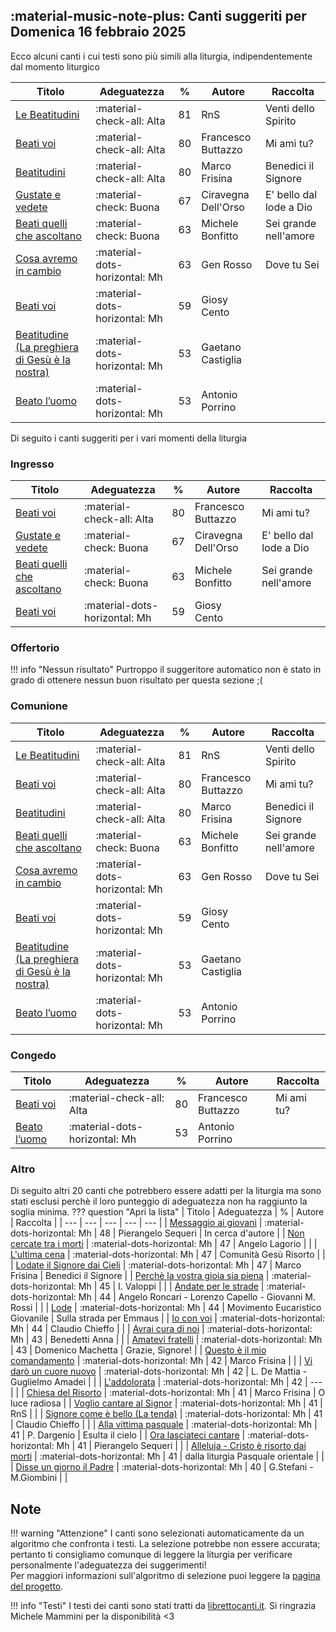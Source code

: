 ## :material-music-note-plus: Canti suggeriti per Domenica 16 febbraio 2025

Ecco alcuni canti i cui testi sono più simili alla liturgia, indipendentemente dal momento liturgico

| Titolo | Adeguatezza | % | Autore | Raccolta |
| --- | --- | --- | --- | --- |
| [Le Beatitudini](https://www.librettocanti.it/canto/le-beatitudini-2172) | :material-check-all: Alta | 81 | RnS | Venti dello Spirito |
| [Beati voi](https://www.librettocanti.it/canto/beati-voi-1745) | :material-check-all: Alta | 80 | Francesco Buttazzo | Mi ami tu? |
| [Beatitudini](https://www.librettocanti.it/canto/beatitudini-2193) | :material-check-all: Alta | 80 | Marco Frisina | Benedici il Signore |
| [Gustate e vedete](https://www.librettocanti.it/canto/gustate-e-vedete-2355) | :material-check: Buona | 67 | Ciravegna Dell'Orso | E' bello dal lode a Dio |
| [Beati quelli che ascoltano](https://www.librettocanti.it/canto/beati-quelli-che-ascoltano-73) | :material-check: Buona | 63 | Michele Bonfitto | Sei grande nell'amore |
| [Cosa avremo in cambio](https://www.librettocanti.it/canto/cosa-avremo-in-cambio-2995) | :material-dots-horizontal: Mh | 63 | Gen Rosso | Dove tu Sei |
| [Beati voi](https://www.librettocanti.it/canto/beati-voi-2048) | :material-dots-horizontal: Mh | 59 | Giosy Cento |  |
| [Beatitudine (La preghiera di Gesù è la nostra)](https://www.librettocanti.it/canto/beatitudine-la-preghiera-di-ges-la-nostra-76) | :material-dots-horizontal: Mh | 53 | Gaetano Castiglia |  |
| [Beato l’uomo](https://www.librettocanti.it/canto/beato-l-uomo-78) | :material-dots-horizontal: Mh | 53 | Antonio Porrino |  |

Di seguito i canti suggeriti per i vari momenti della liturgia

### Ingresso

| Titolo | Adeguatezza | % | Autore | Raccolta |
| --- | --- | --- | --- | --- |
| [Beati voi](https://www.librettocanti.it/canto/beati-voi-1745) | :material-check-all: Alta | 80 | Francesco Buttazzo | Mi ami tu? |
| [Gustate e vedete](https://www.librettocanti.it/canto/gustate-e-vedete-2355) | :material-check: Buona | 67 | Ciravegna Dell'Orso | E' bello dal lode a Dio |
| [Beati quelli che ascoltano](https://www.librettocanti.it/canto/beati-quelli-che-ascoltano-73) | :material-check: Buona | 63 | Michele Bonfitto | Sei grande nell'amore |
| [Beati voi](https://www.librettocanti.it/canto/beati-voi-2048) | :material-dots-horizontal: Mh | 59 | Giosy Cento |  |

### Offertorio

!!! info "Nessun risultato"
    Purtroppo il suggeritore automatico non è stato in grado di ottenere nessun buon risultato per questa sezione ;(

### Comunione
| Titolo | Adeguatezza | % | Autore | Raccolta |
| --- | --- | --- | --- | --- |
| [Le Beatitudini](https://www.librettocanti.it/canto/le-beatitudini-2172) | :material-check-all: Alta | 81 | RnS | Venti dello Spirito |
| [Beati voi](https://www.librettocanti.it/canto/beati-voi-1745) | :material-check-all: Alta | 80 | Francesco Buttazzo | Mi ami tu? |
| [Beatitudini](https://www.librettocanti.it/canto/beatitudini-2193) | :material-check-all: Alta | 80 | Marco Frisina | Benedici il Signore |
| [Beati quelli che ascoltano](https://www.librettocanti.it/canto/beati-quelli-che-ascoltano-73) | :material-check: Buona | 63 | Michele Bonfitto | Sei grande nell'amore |
| [Cosa avremo in cambio](https://www.librettocanti.it/canto/cosa-avremo-in-cambio-2995) | :material-dots-horizontal: Mh | 63 | Gen Rosso | Dove tu Sei |
| [Beati voi](https://www.librettocanti.it/canto/beati-voi-2048) | :material-dots-horizontal: Mh | 59 | Giosy Cento |  |
| [Beatitudine (La preghiera di Gesù è la nostra)](https://www.librettocanti.it/canto/beatitudine-la-preghiera-di-ges-la-nostra-76) | :material-dots-horizontal: Mh | 53 | Gaetano Castiglia |  |
| [Beato l’uomo](https://www.librettocanti.it/canto/beato-l-uomo-78) | :material-dots-horizontal: Mh | 53 | Antonio Porrino |  |

### Congedo
| Titolo | Adeguatezza | % | Autore | Raccolta |
| --- | --- | --- | --- | --- |
| [Beati voi](https://www.librettocanti.it/canto/beati-voi-1745) | :material-check-all: Alta | 80 | Francesco Buttazzo | Mi ami tu? |
| [Beato l’uomo](https://www.librettocanti.it/canto/beato-l-uomo-78) | :material-dots-horizontal: Mh | 53 | Antonio Porrino |  |

### Altro
Di seguito altri 20 canti che potrebbero essere adatti per la liturgia ma sono stati esclusi perchè il loro punteggio di adeguatezza non ha raggiunto la soglia minima.
??? question "Apri la lista"
    | Titolo | Adeguatezza | % | Autore | Raccolta |
    | --- | --- | --- | --- | --- |
    | [Messaggio ai giovani](https://www.librettocanti.it/canto/messaggio-ai-giovani-305) | :material-dots-horizontal: Mh | 48 | Pierangelo Sequeri  | In cerca d'autore |
    | [Non cercate tra i morti](https://www.librettocanti.it/canto/non-cercate-tra-i-morti-326) | :material-dots-horizontal: Mh | 47 | Angelo Lagorio |  |
    | [L'ultima cena](https://www.librettocanti.it/canto/l-ultima-cena-2429) | :material-dots-horizontal: Mh | 47 | Comunità Gesù Risorto |  |
    | [Lodate il Signore dai Cieli](https://www.librettocanti.it/canto/lodate-il-signore-dai-cieli-2322) | :material-dots-horizontal: Mh | 47 | Marco Frisina | Benedici il Signore |
    | [Perchè la vostra gioia sia piena](https://www.librettocanti.it/canto/perch-la-vostra-gioia-sia-piena-1787) | :material-dots-horizontal: Mh | 45 | I. Valoppi |  |
    | [Andate per le strade](https://www.librettocanti.it/canto/andate-per-le-strade-52) | :material-dots-horizontal: Mh | 44 | Angelo Roncari - Lorenzo Capello - Giovanni M. Rossi |  |
    | [Lode](https://www.librettocanti.it/canto/lode-2742) | :material-dots-horizontal: Mh | 44 | Movimento Eucaristico Giovanile | Sulla strada per Emmaus |
    | [Io con voi](https://www.librettocanti.it/canto/io-con-voi-1766) | :material-dots-horizontal: Mh | 44 | Claudio Chieffo |  |
    | [Avrai cura di noi](https://www.librettocanti.it/canto/avrai-cura-di-noi-2117) | :material-dots-horizontal: Mh | 43 | Benedetti Anna |  |
    | [Amatevi fratelli](https://www.librettocanti.it/canto/amatevi-fratelli-48) | :material-dots-horizontal: Mh | 43 | Domenico Machetta | Grazie, Signore! |
    | [Questo è il mio comandamento](https://www.librettocanti.it/canto/questo-il-mio-comandamento-376) | :material-dots-horizontal: Mh | 42 | Marco Frisina |  |
    | [Vi darò un cuore nuovo](https://www.librettocanti.it/canto/vi-dar-un-cuore-nuovo-1719) | :material-dots-horizontal: Mh | 42 | L. De Mattia - Guglielmo Amadei |  |
    | [L'addolorata](https://www.librettocanti.it/canto/l-addolorata-1773) | :material-dots-horizontal: Mh | 42 | --- |  |
    | [Chiesa del Risorto](https://www.librettocanti.it/canto/chiesa-del-risorto-2286) | :material-dots-horizontal: Mh | 41 | Marco Frisina | O luce radiosa |
    | [Voglio cantare al Signor](https://www.librettocanti.it/canto/voglio-cantare-al-signor-494) | :material-dots-horizontal: Mh | 41 | RnS |  |
    | [Signore come è bello (La tenda)](https://www.librettocanti.it/canto/signore-come-bello-la-tenda-428) | :material-dots-horizontal: Mh | 41 | Claudio Chieffo |  |
    | [Alla vittima pasquale](https://www.librettocanti.it/canto/alla-vittima-pasquale-1936) | :material-dots-horizontal: Mh | 41 | P. Dargenio | Esulta il cielo |
    | [Ora lasciateci cantare](https://www.librettocanti.it/canto/ora-lasciateci-cantare-1838) | :material-dots-horizontal: Mh | 41 | Pierangelo Sequeri |  |
    | [Alleluja - Cristo è risorto dai morti](https://www.librettocanti.it/canto/alleluja-cristo-risorto-dai-morti-2446) | :material-dots-horizontal: Mh | 41 | dalla liturgia Pasquale orientale |  |
    | [Disse un giorno il Padre](https://www.librettocanti.it/canto/disse-un-giorno-il-padre-2728) | :material-dots-horizontal: Mh | 40 | G.Stefani - M.Giombini  |  |
## Note
!!! warning "Attenzione"
    I canti sono selezionati automaticamente da un algoritmo che confronta i testi. La selezione potrebbe non essere accurata; pertanto ti consigliamo comunque di leggere la liturgia per verificare personalmente l'adeguatezza dei suggerimenti!<br>Per maggiori informazioni sull'algoritmo di selezione puoi leggere la [pagina del progetto](https://hildegard.it/progetto/).

!!! info "Testi"
    I testi dei canti sono stati tratti da [librettocanti.it](https://www.librettocanti.it/). Si ringrazia Michele Mammini per la disponibilità <3


